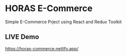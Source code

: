 # HORAS E-Commerce

Simple E-Commerce Prject using React and Redux Toolkit

## LIVE Demo

https://horas-commerce.netlify.app/
